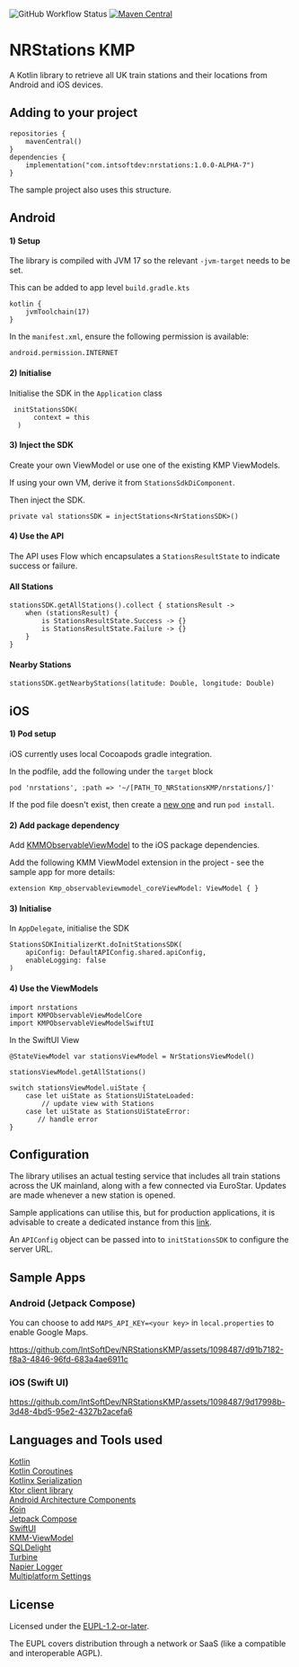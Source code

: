 ![GitHub Workflow Status](https://img.shields.io/github/actions/workflow/status/IntSoftDev/NRStationsKMP/NRStations-Android.yml)
[![Maven Central](https://img.shields.io/maven-central/v/com.intsoftdev/nrstations?label=Maven%20Central)](https://search.maven.org/artifact/com.intsoftdev/nrstations)

# NRStations KMP

A Kotlin library to retrieve all UK train stations and their locations from Android and iOS devices.

## Adding to your project
```
repositories {
    mavenCentral()
}
dependencies {
    implementation("com.intsoftdev:nrstations:1.0.0-ALPHA-7")
}
```

The sample project also uses this structure.

## Android

#### 1) Setup

The library is compiled with JVM 17 so the relevant `-jvm-target` needs to be set.

This can be added to app level `build.gradle.kts`

```
kotlin {
    jvmToolchain(17)
}
```

In the `manifest.xml`, ensure the following permission is available:

`android.permission.INTERNET`

#### 2) Initialise

Initialise the SDK in the `Application` class

```
 initStationsSDK(
      context = this
  )
```

#### 3) Inject the SDK

Create your own ViewModel or use one of the existing KMP ViewModels.

If using your own VM, derive it from `StationsSdkDiComponent`.

Then inject the SDK.

```
private val stationsSDK = injectStations<NrStationsSDK>()
```

#### 4) Use the API

The API uses Flow which encapsulates a `StationsResultState` to indicate success or failure.

#### All Stations

```
stationsSDK.getAllStations().collect { stationsResult ->
    when (stationsResult) {
        is StationsResultState.Success -> {}
        is StationsResultState.Failure -> {}
    }
}
```

#### Nearby Stations

```
stationsSDK.getNearbyStations(latitude: Double, longitude: Double)

```

## iOS

#### 1) Pod setup

iOS currently uses local Cocoapods gradle integration.

In the podfile, add the following under the `target` block

```
pod 'nrstations', :path => '~/[PATH_TO_NRStationsKMP/nrstations/]'
```

If the pod file doesn't exist, then create a [new one](https://github.com/touchlab/KaMPKit/blob/main/docs/IOS_PROJ_INTEGRATION.md#create-podfile)
and run `pod install`.

#### 2) Add package dependency

Add [KMMObservableViewModel](https://github.com/rickclephas/KMP-ObservableViewModel) to the iOS package dependencies.

Add the following KMM ViewModel extension in the project - see the sample app for more details:

```
extension Kmp_observableviewmodel_coreViewModel: ViewModel { }
```

#### 3) Initialise

In `AppDelegate`, initialise the SDK

```
StationsSDKInitializerKt.doInitStationsSDK(
    apiConfig: DefaultAPIConfig.shared.apiConfig,
    enableLogging: false
)
```
#### 4) Use the ViewModels

```
import nrstations
import KMPObservableViewModelCore
import KMPObservableViewModelSwiftUI
```

In the SwiftUI View

```
@StateViewModel var stationsViewModel = NrStationsViewModel()

stationsViewModel.getAllStations()

switch stationsViewModel.uiState {
    case let uiState as StationsUiStateLoaded:
        // update view with Stations
    case let uiState as StationsUiStateError:
       // handle error
}
```

## Configuration

The library utilises an actual testing service that includes all train stations across the UK mainland, along with a few connected via EuroStar. Updates are made whenever a new station is opened.

Sample applications can utilise this, but for production applications, it is advisable to create a dedicated instance from this [link](https://github.com/azaka01/Huxley2).

An `APIConfig` object can be passed into to `initStationsSDK` to configure the server URL.

## Sample Apps

### Android (Jetpack Compose)

You can choose to add `MAPS_API_KEY=<your key>` in `local.properties` to enable Google Maps.

https://github.com/IntSoftDev/NRStationsKMP/assets/1098487/d91b7182-f8a3-4846-96fd-683a4ae6911c

### iOS (Swift UI)

https://github.com/IntSoftDev/NRStationsKMP/assets/1098487/9d17998b-3d48-4bd5-95e2-4327b2acefa6

## Languages and Tools used

[Kotlin](https://kotlinlang.org/)  
[Kotlin Coroutines](https://kotlinlang.org/docs/coroutines-overview.html)  
[Kotlinx Serialization](https://github.com/Kotlin/kotlinx.serialization)  
[Ktor client library](https://github.com/ktorio/ktor)  
[Android Architecture Components](https://developer.android.com/topic/libraries/architecture)  
[Koin](https://github.com/InsertKoinIO/koin)  
[Jetpack Compose](https://developer.android.com/jetpack/compose)  
[SwiftUI](https://developer.apple.com/documentation/swiftui)  
[KMM-ViewModel](https://kotlinlang.org/lp/mobile/static/kmm-viewmodel/)  
[SQLDelight](https://github.com/cashapp/sqldelight)  
[Turbine](https://github.com/cashapp/turbine)  
[Napier Logger](https://github.com/AAkira/Napier)  
[Multiplatform Settings](https://github.com/russhwolf/multiplatform-settings)  

## License

Licensed under the [EUPL-1.2-or-later](https://joinup.ec.europa.eu/collection/eupl/introduction-eupl-licence).

The EUPL covers distribution through a network or SaaS (like a compatible and interoperable AGPL).
